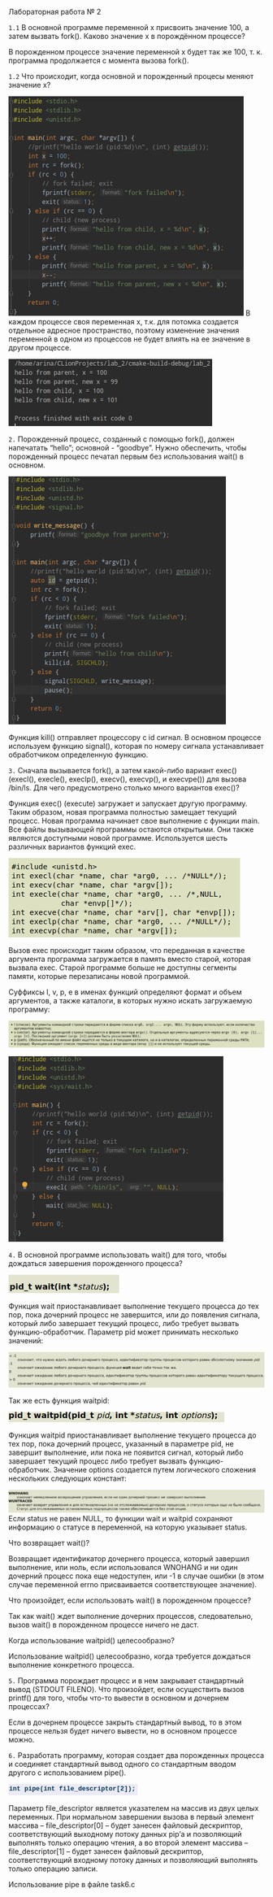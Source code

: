 Лабораторная работа № 2

`1.1` В основной программе переменной x присвоить значение 100, а затем вызвать fork(). Каково значение x в порождённом процессе?

В порожденном процессе значение переменной х будет так же 100, т. к. программа продолжается с момента вызова fork().

`1.2` Что происходит, когда основной и порожденный процесы меняют значение x?

![alt text](https://github.com/chepurinaaa/OS-labs/blob/master/pic/2_1.png)
В каждом процессе своя переменная х, т.к. для потомка создается отдельное адресное пространство, поэтому изменение значения переменной в одном из процессов не будет влиять на ее значение в другом процессе.

![alt text](https://github.com/chepurinaaa/OS-labs/blob/master/pic/2_2.png)

`2.` Порожденный процесс, созданный с помощью fork(), должен напечатать “hello”; основной - “goodbye”. Нужно обеспечить, чтобы порожденный процесс печатал первым без использования wait() в основном.

![alt text](https://github.com/chepurinaaa/OS-labs/blob/master/pic/2_3.png)

Функция kill() отправляет процессору с id сигнал. В основном процессе используем функцию signal(), которая по номеру сигнала устанавливает обработчиком определенную функцию.

`3.` Сначала вызывается fork(), а затем какой-либо вариант exec() (execl(), execle(), execlp(), execv(), execvp(), и execvpe()) для вызова /bin/ls. Для чего предусмотрено столько много вариантов exec()?

Функция exec() (execute) загружает и запускает другую программу. Таким образом, новая программа полностью замещает текущий процесс. Новая программа начинает свое выполнение с функции main. Все файлы вызывающей программы остаются открытыми. Они также являются доступными новой программе. Используется шесть различных вариантов функций exec. 

![alt text](https://github.com/chepurinaaa/OS-labs/blob/master/pic/2_4.png)

Вызов exec происходит таким образом, что переданная в качестве аргумента программа загружается в память вместо старой, которая вызвала exec. Старой программе больше не доступны сегменты памяти, которые перезаписаны новой программой. 

Суффиксы l, v, p, e в именах функций определяют формат и объем аргументов, а также каталоги, в которых нужно искать загружаемую программу: 

![alt text](https://github.com/chepurinaaa/OS-labs/blob/master/pic/2_5.png)

![alt text](https://github.com/chepurinaaa/OS-labs/blob/master/pic/2_6.png)

`4.` В основной программе использовать  wait() для того, чтобы дождаться завершения порожденного процесса? 

![alt text](https://github.com/chepurinaaa/OS-labs/blob/master/pic/2_7.png)

Функция wait приостанавливает выполнение текущего процесса до тех пор, пока дочерний процесс не завершится, или до появления сигнала, который либо завершает текущий процесс, либо требует вызвать функцию-обработчик. Параметр pid может принимать несколько значений: 

![alt text](https://github.com/chepurinaaa/OS-labs/blob/master/pic/2_8.png)

Так же есть функция waitpid:

![alt text](https://github.com/chepurinaaa/OS-labs/blob/master/pic/2_9.png)

Функция waitpid приостанавливает выполнение текущего процесса до тех пор, пока дочерний процесс, указанный в параметре pid, не завершит выполнение, или пока не появится сигнал, который либо завершает текущий процесс либо требует вызвать функцию-обработчик.
Значение options создается путем логического сложения нескольких следующих констант: 

![alt text](https://github.com/chepurinaaa/OS-labs/blob/master/pic/2_10.png)
Если status не равен NULL, то функции wait и waitpid сохраняют информацию о статусе в переменной, на которую указывает status. 

Что возвращает wait()?

Возвращает идентификатор дочернего процесса, который завершил выполнение, или ноль, если использовался WNOHANG и ни один дочерний процесс пока еще недоступен, или -1 в случае ошибки (в этом случае переменной errno присваивается соответствующее значение).  

Что произойдет, если использовать wait() в порожденном процессе?

Так как wait() ждет выполнение дочерних процессов, следовательно, вызов wait() в порожденном процессе ничего не даст.

Когда использование waitpid() целесообразно?

Использование waitpid() целесообразно, когда требуется дождаться выполнение конкретного процесса.

`5.` Программа порождает процесс и в нем закрывает стандартный вывод (STDOUT FILENO). Что произойдет, если осуществить вызов printf() для того, чтобы что-то вывести в основном и дочернем процессах?

Если в дочернем процессе закрыть стандартный вывод, то в этом процессе нельзя будет ничего вывести, но в основном процессе можно.

`6.` Разработать программу, которая создает два порожденных процесса и  соединяет стандартный вывод одного со стандартным вводом другого с использованием pipe().

![alt text](https://github.com/chepurinaaa/OS-labs/blob/master/pic/2_11.png)

Параметр file_descriptor является указателем на массив из двух целых переменных. При нормальном завершении вызова в первый элемент массива – file_descriptor[0] – будет занесен файловый дескриптор, соответствующий выходному потоку данных pip’а и позволяющий выполнять только операцию чтения, а во второй элемент массива – file_descriptor[1] – будет занесен файловый дескриптор, соответствующий входному потоку данных и позволяющий выполнять только операцию записи.

Использование pipe в файле task6.c

